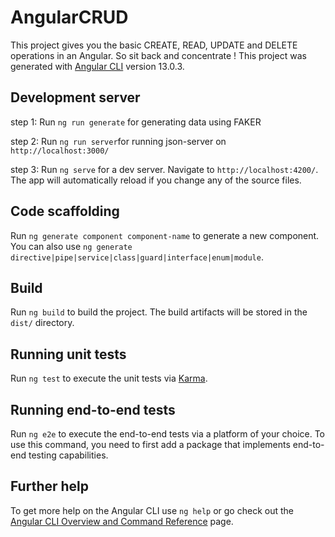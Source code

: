 # AngularCRUD
This project gives you the basic CREATE, READ, UPDATE and DELETE operations in an Angular.
So sit back and concentrate ! 
This project was generated with [Angular CLI](https://github.com/angular/angular-cli) version 13.0.3.

## Development server

step 1:
Run `ng run generate` for generating data using FAKER

step 2:
Run `ng run server`for running json-server on `http://localhost:3000/`

step 3:
Run `ng serve` for a dev server. Navigate to `http://localhost:4200/`. The app will automatically reload if you change any of the source files.

## Code scaffolding

Run `ng generate component component-name` to generate a new component. You can also use `ng generate directive|pipe|service|class|guard|interface|enum|module`.

## Build

Run `ng build` to build the project. The build artifacts will be stored in the `dist/` directory.

## Running unit tests

Run `ng test` to execute the unit tests via [Karma](https://karma-runner.github.io).

## Running end-to-end tests

Run `ng e2e` to execute the end-to-end tests via a platform of your choice. To use this command, you need to first add a package that implements end-to-end testing capabilities.

## Further help

To get more help on the Angular CLI use `ng help` or go check out the [Angular CLI Overview and Command Reference](https://angular.io/cli) page.

